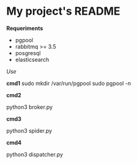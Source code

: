 # My project's README
**Requeriments**


* pgpool
* rabbitmq >= 3.5
* posgresql
* elasticsearch

*Use*

**cmd1**
sudo mkdir /var/run/pgpool
sudo pgpool -n

**cmd2**

python3 broker.py

**cmd3**

python3 spider.py

**cmd4**

python3 dispatcher.py

